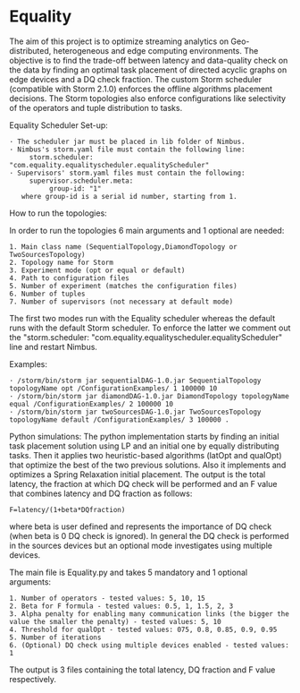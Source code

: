 # Equality
The aim of this project is to optimize streaming analytics on Geo-distributed, heterogeneous and edge computing environments. The objective is to find the trade-off between latency and data-quality check on the data by finding an optimal task placement of directed acyclic graphs on edge devices and a DQ check fraction. The custom Storm scheduler (compatible with Storm 2.1.0) enforces the offline algorithms placement decisions. The Storm topologies also enforce configurations like selectivity of the operators and tuple distribution to tasks. 


Equality Scheduler Set-up:

    · The scheduler jar must be placed in lib folder of Nimbus.
    · Nimbus's storm.yaml file must contain the following line:
         storm.scheduler: "com.equality.equalityscheduler.equalityScheduler"
    · Supervisors' storm.yaml files must contain the following:
         supervisor.scheduler.meta:
              group-id: "1"
       where group-id is a serial id number, starting from 1.

How to run the topologies:

In order to run the topologies 6 main arguments and 1 optional are needed:

    1. Main class name (SequentialTopology,DiamondTopology or TwoSourcesTopology)
    2. Topology name for Storm
    3. Experiment mode (opt or equal or default)   
    4. Path to configuration files
    5. Number of experiment (matches the configuration files)
    6. Number of tuples
    7. Number of supervisors (not necessary at default mode)

The first two modes run with the Equality scheduler whereas the default runs with the default Storm scheduler. To enforce the latter we comment out the "storm.scheduler: "com.equality.equalityscheduler.equalityScheduler" line and restart Nimbus.


Examples:

    · /storm/bin/storm jar sequentialDAG-1.0.jar SequentialTopology topologyName opt /ConfigurationExamples/ 1 100000 10
    · /storm/bin/storm jar diamondDAG-1.0.jar DiamondTopology topologyName equal /ConfigurationExamples/ 2 100000 10
    · /storm/bin/storm jar twoSourcesDAG-1.0.jar TwoSourcesTopology topologyName default /ConfigurationExamples/ 3 100000 . 
    
Python simulations:
The python implementation starts by finding an initial task placement solution using LP and an initial one by equally distributing tasks. Then it applies two heuristic-based algorithms (latOpt and qualOpt) that optimize the best of the two previous solutions. Also it implements and optimizes a Spring Relaxation initial placement. The output is the total latency, the fraction at which DQ check will be performed and an F value that combines latency and DQ fraction as follows: 

    F=latency/(1+beta*DQfraction)
where beta is user defined and represents the importance of DQ check (when beta is 0 DQ check is ignored). In general the DQ check is performed in the sources devices but an optional mode investigates using multiple devices.


The main file is Equality.py and takes 5 mandatory and 1 optional arguments:
 
    1. Number of operators - tested values: 5, 10, 15
	2. Beta for F formula - tested values: 0.5, 1, 1.5, 2, 3 
	3. Alpha penalty for enabling many communication links (the bigger the value the smaller the penalty) - tested values: 5, 10
	4. Threshold for qualOpt - tested values: 075, 0.8, 0.85, 0.9, 0.95
	5. Number of iterations
	6. (Optional) DQ check using multiple devices enabled - tested values: 1 
The output is 3 files containing the total latency, DQ fraction and F value respectively.
 
 
